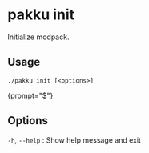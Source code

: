 # pakku init

Initialize modpack.

## Usage

```
./pakku init [<options>]
```
{prompt="$"}

## Options

`-h`, `--help`
: Show help message and exit
